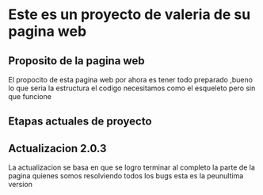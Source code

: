 # Este es un proyecto  de valeria de su pagina web
## Proposito de la pagina web
El propocito de esta pagina web por ahora es tener todo preparado ,bueno lo que seria la estructura el codigo necesitamos como el esqueleto pero sin que funcione 
## Etapas actuales de proyecto 
## Actualizacion 2.0.3
La actualizacion se basa en que se logro terminar al completo la parte de la pagina quienes somos resolviendo todos los bugs esta es la peunultima version